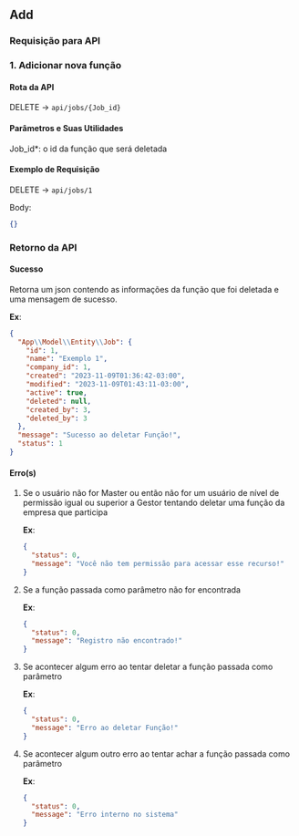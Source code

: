 ## Add

### Requisição para API

### 1. Adicionar nova função

#### Rota da API

DELETE -> `api/jobs/{Job_id}`

#### Parâmetros e Suas Utilidades

Job_id\*: o id da função que será deletada

#### Exemplo de Requisição

DELETE -> `api/jobs/1`

Body:

```json
{}
```

### Retorno da API

#### Sucesso

Retorna um json contendo as informações da função que foi deletada e uma mensagem de sucesso.

**Ex**:

```json
{
  "App\\Model\\Entity\\Job": {
    "id": 1,
    "name": "Exemplo 1",
    "company_id": 1,
    "created": "2023-11-09T01:36:42-03:00",
    "modified": "2023-11-09T01:43:11-03:00",
    "active": true,
    "deleted": null,
    "created_by": 3,
    "deleted_by": 3
  },
  "message": "Sucesso ao deletar Função!",
  "status": 1
}
```

#### Erro(s)

1.  Se o usuário não for Master ou então não for um usuário de nível de permissão igual ou superior a Gestor tentando deletar uma função da empresa que participa

    **Ex**:

    ```json
    {
      "status": 0,
      "message": "Você não tem permissão para acessar esse recurso!"
    }
    ```

2.  Se a função passada como parâmetro não for encontrada

    **Ex**:

    ```json
    {
      "status": 0,
      "message": "Registro não encontrado!"
    }
    ```

3.  Se acontecer algum erro ao tentar deletar a função passada como parâmetro

    **Ex**:

    ```json
    {
      "status": 0,
      "message": "Erro ao deletar Função!"
    }
    ```

4.  Se acontecer algum outro erro ao tentar achar a função passada como parâmetro

    **Ex**:

    ```json
    {
      "status": 0,
      "message": "Erro interno no sistema"
    }
    ```
